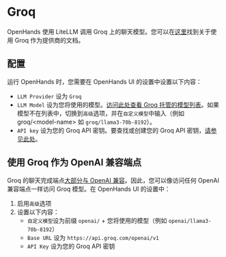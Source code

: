 # Groq

OpenHands 使用 LiteLLM 调用 Groq 上的聊天模型。您可以在[这里](https://docs.litellm.ai/docs/providers/groq)找到关于使用 Groq 作为提供商的文档。

## 配置

运行 OpenHands 时，您需要在 OpenHands UI 的设置中设置以下内容：
- `LLM Provider` 设为 `Groq`
- `LLM Model` 设为您将使用的模型。[访问此处查看 Groq 托管的模型列表](https://console.groq.com/docs/models)。如果模型不在列表中，切换到`高级`选项，并在`自定义模型`中输入（例如 groq/&lt;model-name&gt; 如 `groq/llama3-70b-8192`）。
- `API key` 设为您的 Groq API 密钥。要查找或创建您的 Groq API 密钥，[请参见此处](https://console.groq.com/keys)。

## 使用 Groq 作为 OpenAI 兼容端点

Groq 的聊天完成端点[大部分与 OpenAI 兼容](https://console.groq.com/docs/openai)。因此，您可以像访问任何 OpenAI 兼容端点一样访问 Groq 模型。在 OpenHands UI 的设置中：
1. 启用`高级`选项
2. 设置以下内容：
   - `自定义模型`设为前缀 `openai/` + 您将使用的模型（例如 `openai/llama3-70b-8192`）
   - `Base URL` 设为 `https://api.groq.com/openai/v1`
   - `API Key` 设为您的 Groq API 密钥